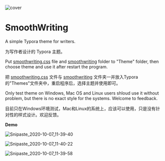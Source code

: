![cover](https://user-images.githubusercontent.com/2960097/95231900-5c04b280-0836-11eb-940c-1d5157388a53.png)

# SmoothWriting

A simple Typora theme for writers.

为写作者设计的 Typora 主题。

Put  [smoothwriting.css](https://github.com/nightwind93/SmoothWriting/blob/main/smoothwriting.css) file and [smoothwriting](https://github.com/nightwind93/SmoothWriting/tree/main/smoothwriting) folder to "Theme" folder, then choose theme and use it after restart the program.

把 [smoothwriting.css](https://github.com/nightwind93/SmoothWriting/blob/main/smoothwriting.css) 文件与 [smoothwriting](https://github.com/nightwind93/SmoothWriting/tree/main/smoothwriting) 文件夹一并放入Typora的"Themes"文件夹中，重启程序后，选择主题并使用即可。

Only test theme on Windows, Mac OS and Linux users shloud use it without problem, but there is no exact style for the systems. Welcome to feedback. 

目前只在Windows环境测试，Mac和Linux的系统上，应该可以使用，只是没有针对性的样式设计。欢迎反馈。

**Demo**

![Snipaste_2020-10-07_11-39-40](https://user-images.githubusercontent.com/2960097/95285124-9dc34680-0892-11eb-8516-74d6a467e823.png)

![Snipaste_2020-10-07_11-40-22](https://user-images.githubusercontent.com/2960097/95285125-9f8d0a00-0892-11eb-8005-960cae99b8d3.png)

![Snipaste_2020-10-07_11-39-58](https://user-images.githubusercontent.com/2960097/95285128-a025a080-0892-11eb-8026-535bf7c9afae.png)

